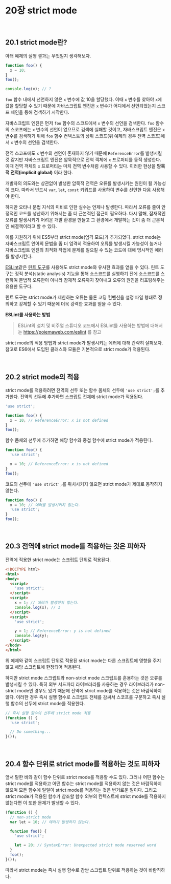 # 20장 strict mode

<br/>

## 20.1 strict mode란?
아래 예제의 실행 결과는 무엇일지 생각해보자.
```javascript
function foo() {
  x = 10;
}
foo();

console.log(x); // ?
```

`foo` 함수 내에서 선언하지 않은 `x` 변수에 값 10을 할당했다. 이때 `x` 변수를 찾아야 `x`에 값을 할당할 수 있기 때문에 자바스크립트 엔진은 `x` 변수가 어디에서 선언되었는지 스코프 체인을 통해 검색하기 시작한다.

자바스크립트 엔진은 먼저 `foo` 함수의 스코프에서 `x` 변수의 선언을 검색한다. `foo` 함수의 스코프에는 `x` 변수의 선언이 없으므로 검색에 실패할 것이고, 자바스크립트 엔진은 `x` 변수를 검색하기 위해 `foo` 함수 컨텍스트의 상위 스코프(위 예제의 경우 전역 스코프)에서 `x` 변수의 선언을 검색한다.

전역 스코프에도 `x` 변수의 선언이 존재하지 않기 때문에 `ReferenceError`를 발생시킬 것 같지만 자바스크립트 엔진은 암묵적으로 전역 객체에 `x` 프로퍼티를 동적 생성한다. 이때 전역 객체의 `x` 프로퍼티는 마치 전역 변수처럼 사용할 수 있다. 이러한 현상을 **암묵적 전역(implicit global)** 이라 한다.

개발자의 의도와는 상관없이 발생한 암묵적 전역은 오류를 발생시키는 원인이 될 가능성이 크다. 따라서 반드시 `var`, `let`, `const` 키워드를 사용하여 변수를 선언한 다음 사용해야 한다.

하지만 오타나 문법 지식의 미비로 인한 실수는 언제나 발생한다. 따라서 오류를 줄여 안정적인 코드를 생산하기 위해서는 좀 더 근본적인 접근이 필요하다. 다시 말해, 잠재적인 오류를 발생시키기 어려운 개발 환경을 만들고 그 환경에서 개발하는 것이 좀 더 근본적인 해결책이라고 할 수 있다.

이를 지원하기 위해 ES5부터 strict mode(엄격 모드)가 추가되었다. strict mode는 자바스크립트 언어의 문법을 좀 더 엄격히 적용하여 오류를 발생시킬 가능성이 높거나 자바스크립트 엔진의 최적화 작업에 문제를 일으킬 수 있는 코드에 대해 명시적인 에러를 발생시킨다.

[ESLint](https://eslint.org/)같은 [린트 도구](https://github.com/jaehoo1/tmi/tree/main/Lint(%EB%A6%B0%ED%8A%B8%2C%20%EB%A6%B0%ED%8A%B8%20%EB%8F%84%EA%B5%AC))를 사용해도 strict mode와 유사한 효과를 얻을 수 있다. 린트 도구는 정적 분석(static analysis) 기능을 통해 소스코드를 실행하기 전에 소스코드를 스캔하여 문법적 오류만이 아니라 잠재적 오류까지 찾아내고 오류의 원인을 리포팅해주는 유용한 도구다.

린트 도구는 strict mode가 제한하는 오류는 물론 코딩 컨벤션을 설정 파일 형태로 정의하고 강제할 수 있기 때문에 더욱 강력한 효과를 얻을 수 있다.

**ESLint를 사용하는 방법**
> ESLint의 설치 및 비주얼 스튜디오 코드에서 ESLint를 사용하는 방법에 대해서는 https://poiemaweb.com/eslint 를 참고

strict mode의 적용 방법과 strict mode가 발생시키는 에러에 대해 간략히 살펴보자. 참고로 ES6에서 도입된 클래스와 모듈은 기본적으로 strict mode가 적용된다.

<br/>

## 20.2 strict mode의 적용
strict mode를 적용하려면 전역의 선두 또는 함수 몸체의 선두에 `'use strict';`를 추가한다. 전역의 선두에 추가하면 스크립트 전체에 strict mode가 적용된다.
```javascript
'use strict';

function foo() {
  x = 10; // ReferenceError: x is not defined
}
foo();
```

함수 몸체의 선두에 추가하면 해당 함수와 중첩 함수에 strict mode가 적용된다.
```javascript
function foo() {
  'use strict';

  x = 10; // ReferenceError: x is not defined
}
foo();
```

코드의 선두에 `'use strict';`를 위치시키지 않으면 strict mode가 제대로 동작하지 않는다.
```javascript
function foo() {
  x = 10; // 에러를 발생시키지 않는다.
  'use strict';
}
foo();
```

<br/>

## 20.3 전역에 strict mode를 적용하는 것은 피하자
전역에 적용한 strict mode는 스크립트 단위로 적용된다.
```html
<!DOCTYPE html>
<html>
<body>
  <script>
    'use strict';
  </script>
  <script>
    x = 1; // 에러가 발생하지 않는다.
    console.log(x); // 1
  </script>
  <script>
    'use strict';

    y = 1; // ReferenceError: y is not defined
    console.log(y);
  </script>
</body>
</html>
```

위 예제와 같이 스크립트 단위로 적용된 strict mode는 다른 스크립트에 영향을 주지 않고 해당 스크립트에 한정되어 적용된다.

하지만 strict mode 스크립트와 non-strict mode 스크립트를 혼용하는 것은 오류를 발생시킬 수 있다. 특히 외부 서드파티 라이브러리를 사용하는 경우 라이브러리가 non-strict mode인 경우도 있기 때문에 전역에 strict mode를 적용하는 것은 바람직하지 않다. 이러한 경우 즉시 실행 함수로 스크립트 전체를 감싸서 스코프를 구분하고 즉시 실행 함수의 선두에 strict mode를 적용한다.
```javascript
// 즉시 실행 함수의 선두에 strict mode 적용
(function () {
  'use strict';

  // Do something...
}());
```

<br/>

## 20.4 함수 단위로 strict mode를 적용하는 것도 피하자
앞서 말한 바와 같이 함수 단위로 strict mode를 적용할 수도 있다. 그러나 어떤 함수는 strict mode를 적용하고 어떤 함수는 strict mode를 적용하지 않는 것은 바람직하지 않으며 모든 함수에 일일이 strict mode를 적용하는 것은 번거로운 일이다. 그리고 strict mode가 적용된 함수가 참조할 함수 외부의 컨텍스트에 strict mode를 적용하지 않는다면 이 또한 문제가 발생할 수 있다.
```javascript
(function () {
  // non-strict mode
  var lеt = 10; // 에러가 발생하지 않는다.

  function foo() {
    'use strict';

    let = 20; // SyntaxError: Unexpected strict mode reserved word
  }
  foo();
}());
```

따라서 strict mode는 즉시 실행 함수로 감싼 스크립트 단위로 적용하는 것이 바람직하다.